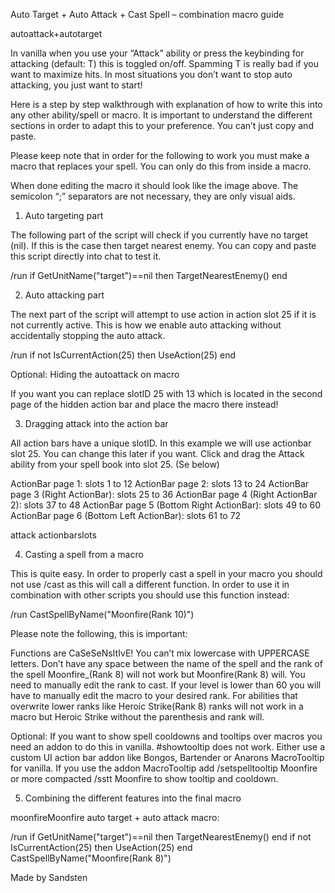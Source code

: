 Auto Target + Auto Attack + Cast Spell – combination macro guide

autoattack+autotarget

In vanilla when you use your “Attack” ability or press the keybinding for attacking (default: T) this is toggled on/off. Spamming T is really bad if you want to maximize hits. In most situations you don’t want to stop auto attacking, you just want to start!

Here is a step by step walkthrough with explanation of how to write this into any other ability/spell or macro. It is important to understand the different sections in order to adapt this to your preference. You can’t just copy and paste.

Please keep note that in order for the following to work you must make a macro that replaces your spell. You can only do this from inside a macro.

When done editing the macro it should look like the image above. The semicolon “;” separators are not necessary, they are only visual aids.

1. Auto targeting part

The following part of the script will check if you currently have no target (nil). If this is the case then target nearest enemy. You can copy and paste this script directly into chat to test it.
	
/run if GetUnitName("target")==nil then TargetNearestEnemy() end

2. Auto attacking part

The next part of the script will attempt to use action in action slot 25 if it is not currently active. This is how we enable auto attacking without accidentally stopping the auto attack.
	
/run if not IsCurrentAction(25) then UseAction(25) end

Optional: Hiding the autoattack on macro

If you want you can replace slotID 25 with 13 which is located in the second page of the hidden action bar and place the macro there instead!

3. Dragging attack into the action bar

All action bars have a unique slotID. In this example we will use actionbar slot 25. You can change this later if you want.
Click and drag the Attack ability from your spell book into slot 25. (Se below)

ActionBar page 1: slots 1 to 12
ActionBar page 2: slots 13 to 24
ActionBar page 3 (Right ActionBar): slots 25 to 36
ActionBar page 4 (Right ActionBar 2): slots 37 to 48
ActionBar page 5 (Bottom Right ActionBar): slots 49 to 60
ActionBar page 6 (Bottom Left ActionBar): slots 61 to 72

attack actionbarslots

4. Casting a spell from a macro

This is quite easy. In order to properly cast a spell in your macro you should not use /cast as this will call a different function. In order to use it in combination with other scripts you should use this function instead:
	
/run CastSpellByName("Moonfire(Rank 10)")

Please note the following, this is important:

Functions are CaSeSeNsItIvE! You can’t mix lowercase with UPPERCASE letters.
Don’t have any space between the name of the spell and the rank of the spell Moonfire_(Rank 8) will not work but Moonfire(Rank 8) will.
You need to manually edit the rank to cast. If your level is lower than 60 you will have to manually edit the macro to your desired rank.
For abilities that overwrite lower ranks like Heroic Strike(Rank 8) ranks will not work in a macro but Heroic Strike without the parenthesis and rank will.

Optional: If you want to show spell cooldowns and tooltips over macros you need an addon to do this in vanilla. #showtooltip does not work. Either use a custom UI action bar addon like Bongos, Bartender or Anarons MacroTooltip for vanilla. If you use the addon MacroTooltip add /setspelltooltip Moonfire or more compacted /sstt Moonfire to show tooltip and cooldown.

5. Combining the different features into the final macro

moonfireMoonfire auto target + auto attack macro:
	
/run if GetUnitName("target")==nil then TargetNearestEnemy() end if not IsCurrentAction(25) then UseAction(25) end CastSpellByName("Moonfire(Rank 8)")


Made by Sandsten
